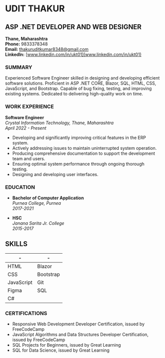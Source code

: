 # UDIT THAKUR
## ASP .NET DEVELOPER AND WEB DESIGNER
**Thane, Maharashtra**<br>
**Phone:** 9833378348<br>
**Email:** thakuruditkumar8348@gmail.com <br>
**LinkedIn:** [www.linkedin.com/in/ukt01](www.linkedin.com/in/ukt01)

### SUMMARY
Experienced Software Engineer skilled in designing and developing efficient software solutions. Proficient in ASP .NET CORE, Blazor, SQL, HTML, CSS, JavaScript, and Bootstrap. Capable of bug fixing, testing, and improving existing systems. Dedicated to delivering high-quality work on time.

### WORK EXPERIENCE
**Software Engineer** <br>
*Crystal Information Technology, Thane, Maharashtra* <br>
*April 2022 - Present* <br>
- Developing and significantly improving critical features in the ERP system.
- Actively addressing issues to maintain uninterrupted system operation.
- Producing comprehensive documentation to support the development team and users.
- Ensuring optimal system performance through ongoing thorough testing.
- Designing and developing user interfaces.

### EDUCATION
- **Bachelor of Computer Application** <br>
  *Purnea College, Purnea* <br>
  *2017-2021*

- **HSC** <br>
  *Janana Sarita Jr. College* <br>
  *2015-2017*

## SKILLS
|-|-|
|-------------|-------------|
| HTML        | Blazor      |
| CSS         | Bootstrap   |
| JavaScript  | Git         |
| Figma       | SQL         |
| C#          |             |


### CERTIFICATIONS
- Responsive Web Development Developer Certification, issued by FreeCodeCamp
- JavaScript Algorithms and Data Structures Developer Certification, issued by FreeCodeCamp
- SQL Projects for Beginners, issued by Great Learning
- SQL for Data Science, issued by Great Learning

